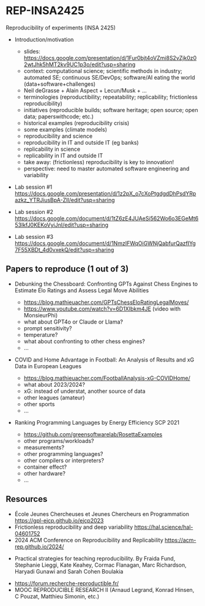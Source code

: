 # REP-INSA2425

Reproducibility of experiments (INSA 2425)

* Introduction/motivation
  - slides: https://docs.google.com/presentation/d/1Fur0bjt4oVZmi8S2vZjk0z02wtJhk5hMT2kv9UC1p3o/edit?usp=sharing 
  - context: computational science; scientific methods in industry; automated SE; continuous SE/DevOps; software/AI eating the world (data+software+challenges) 
  - Neil deGrasse + Alain Aspect + Lecun/Musk + ...
  - terminologies (reproductibility; repeatability; replicability; frictionless reproducibility)
  - initiatives (reproducible builds; software heritage; open source; open data; paperswithcode; etc.)
  - historical examples (reproducibility crisis)
  - some examples (climate models)
  - reproducibility and science
  - reproducibility in IT and outside IT (eg banks)
  - replicability in science
  - replicability in IT and outside IT
  - take away: (frictionless) reproducibility is key to innovation! 
   - perspective: need to master automated software engineering and variability

* Lab session #1 https://docs.google.com/presentation/d/1z2pX_o7cXoPtgdgdDhPsdYRpazkz_YTRJiusBpA-ZII/edit?usp=sharing
* Lab session #2 https://docs.google.com/document/d/1tZ6zE4JUAeSi562Wo6o3EGeMt653lkfJ0KEKoVyiJnI/edit?usp=sharing
* Lab session #3 https://docs.google.com/document/d/1NmzIFWqOiGWNjQabfurQazfIYg7F55XBDt_4d0vxekQ/edit?usp=sharing

## Papers to reproduce (1 out of 3)

* Debunking the Chessboard: Confronting GPTs Against Chess Engines to Estimate Elo Ratings and Assess Legal Move Abilities
  - https://blog.mathieuacher.com/GPTsChessEloRatingLegalMoves/
  - https://www.youtube.com/watch?v=6D1XIbkm4JE (video with MonsieurPhi)
  - what about GPT4o or Claude or Llama?
  - prompt sensitivity? 
  - temperature?
  - what about confronting to other chess engines?  
  - …

* COVID and Home Advantage in Football: An Analysis of Results and xG Data in European Leagues
   - https://blog.mathieuacher.com/FootballAnalysis-xG-COVIDHome/ 
   - what about 2023/2024?
   - xG: instead of understat, another source of data
   - other leagues (amateur)
   - other sports 
  - …

* Ranking Programming Languages by Energy Efficiency SCP 2021
  - https://github.com/greensoftwarelab/RosettaExamples  
  - other programs/workloads? 
  - measurements? 
  - other programming languages?
  - other compilers or interpreters?
  - container effect? 
  - other hardware? 
  - …




## Resources

  * École Jeunes Chercheuses et Jeunes Chercheurs en Programmation https://gpl-ejcp.github.io/ejcp2023 
  * Frictionless reproducibility and deep variability https://hal.science/hal-04601752 
  * 2024 ACM Conference on Reproducibility and Replicability https://acm-rep.github.io/2024/ 
  - Practical strategies for teaching reproducibility.
By Fraida Fund, Stephanie Lieggi, Kate Keahey, Cormac Flanagan, Marc Richardson,  Haryadi Gunawi and Sarah Cohen Boulakia
  * https://forum.recherche-reproductible.fr/
  * MOOC REPRODUCIBLE RESEARCH II (Arnaud Legrand, Konrad Hinsen, C Pouzat, Matthieu Simonin, etc.)
